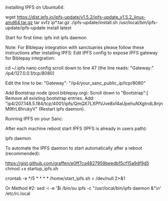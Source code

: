 Installing IPFS on Ubuntu64:


wget https://dist.ipfs.io/ipfs-update/v1.5.2/ipfs-update_v1.5.2_linux-amd64.tar.gz
tar xvfz ip*.tar.gz
./ipfs-update/install.sh
/usr/local/bin/ipfs-update/ipfs-update install latest

Start for first time:
ipfs init
ipfs daemon


Note: For Biblepay integration with sanctuaries please follow these instructions after installing IPFS:
Edit IPFS config to expose IPFS gateway for Biblepay integration:

cd ~/.ipfs
nano config
scroll down to line 47 (the line reads:  "Gateway:" /ip4/127.0.0.1/tcp/8080)

Edit the line to be:
"Gateway": "/ip4/your_sanc_public_ip/tcp/8080"

Add Bootstrap node (pool.biblepay.org):
Scroll down to "Bootstrap":[
Remove all existing bootstrap entries.
Add:
"ip4/207.148.5.184/tcp/4001/ipfs/QmQX7LXPfVJve8xf4aUpehuNXgtndL8njnM9frL6hrukyV"
(Restart ipfs daemon).


Running IPFS on your Sanc:

After each machine reboot start IPFS (IPFS is already in users path):

ipfs daemon


To automate the IPFS daemon to start automatically after a reboot (recommended):

https://gist.github.com/graffen/e0ff7ca4827959beedb15cf15a9df9d5
chmod +x startup_ipfs.sh

crontab -e
*/5 * * * * /home/start_ipfs.sh > /dev/null 2>&1


Or Method #2:
sed -i -e '$i /bin/su ipfs -c "/usr/local/bin/ipfs daemon &"\n' /etc/rc.local





